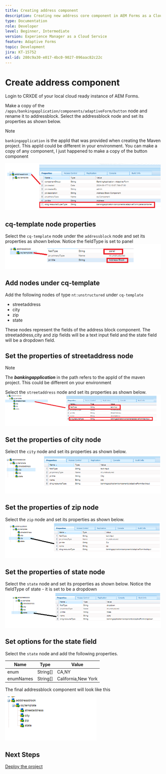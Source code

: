 ```yaml
---
title: Creating address component
description: Creating new address core component in AEM Forms as a Cloud Service
type: Documentation
role: Developer
level: Beginner, Intermediate
version: Experience Manager as a Cloud Service
feature: Adaptive Forms
topic: Development
jira: KT-15752
exl-id: 280c9a30-e017-4bc0-9027-096aac82c22c
---
```

# Create address component

Login to CRXDE of your local cloud ready instance of AEM Forms.

Make a copy of the ``/apps/bankingapplication/components/adaptiveForm/button`` node and rename it to addressblock. Select the addressblock node and set its properties as shown below.

>[!NOTE]
>
> ``bankingapplication`` is the appId that was provided when creating the Maven project. This appId could be different in your environment. You can make a copy of any component, I just happened to make a copy of the button component


![address-bloc](assets/address-properties.png)

## cq-template node properties

Select the ``cq-template`` node under the ``addressblock`` node and set its properties as shown below. Notice the fieldType is set to panel
![cq-template](assets/cq-template.png)

## Add nodes under cq-template

Add the following nodes of type ``nt:unstructured`` under ``cq-template``

* streetaddress
* city
* zip
* state

These nodes represent the fields of the address block component. The streetaddress,city and zip fields will be a text input field and the state field will be a dropdown field.

## Set the properties of streetaddress node

>[!NOTE]
>
> The **_bankingapplication_** in the path refers to the appId of the maven project. This could be different on your environment

Select the ``streetaddress`` node and set its properties as shown below.
![street-address](assets/streetaddress.png)

## Set the properties of city node

Select the ``city`` node and set its properties as shown below.
![city](assets/city.png)

## Set the properties of zip node

Select the ``zip`` node and set its properties as shown below.
![zip](assets/zip.png)

## Set the properties of state node

Select the ``state`` node and set its properties as shown below. Notice the fieldType of state - it is set to be a dropdown
![state](assets/state.png)

## Set options for the state field

Select the ``state`` node and add the following properties.

| Name     | Type     | Value               |
|----------|----------|---------------------|
| enum     | String[] | CA,NY               |
| enumNames | String[] | California,New York |


The final addressblock component will look like this

![final-address](assets/crx-address-block.png)

## Next Steps

[Deploy the project](./deploy-your-project.md)
